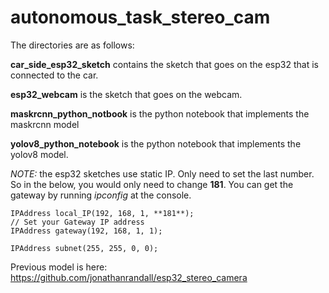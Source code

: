 # autonomous_task_stereo_cam
 
 The directories are as follows:
 
 **car_side_esp32_sketch** contains the sketch that goes on the esp32 that is connected to the car.
 
 **esp32_webcam** is the sketch that goes on the webcam. 
 
**maskrcnn_python_notbook** is the python notebook that implements the maskrcnn model

**yolov8_python_notebook** is the python notebook that implements the yolov8 model.

_NOTE:_ the esp32 sketches use static IP. Only need to set the last number. So in the below, you would only need to change **181**.
You can get the gateway by running *ipconfig* at the console.

```
IPAddress local_IP(192, 168, 1, **181**);
// Set your Gateway IP address
IPAddress gateway(192, 168, 1, 1);

IPAddress subnet(255, 255, 0, 0);
```

Previous model is here: https://github.com/jonathanrandall/esp32_stereo_camera 


